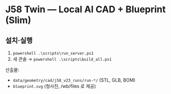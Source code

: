 ﻿# J58 Twin — Local AI CAD + Blueprint (Slim)

## 설치·실행
1) `powershell .\scripts\run_server.ps1`
2) 새 콘솔 → `powershell .\scripts\build_all.ps1`

산출물:
- `data/geometry/cad/j58_v23_runs/run-*/` (STL, GLB, BOM)
- `blueprint.svg` (청사진, /wb/files 로 제공)
